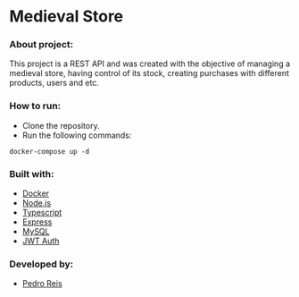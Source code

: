 # Medieval Store
### About project:
This project is a REST API and was created with the objective of managing a medieval store, having control of its stock, creating purchases with different products, users and etc.
### How to run:
- Clone the repository.
- Run the following commands:
```
docker-compose up -d
```
### Built with:
- [Docker](https://www.docker.com/)
- [Node.js](https://nodejs.org/en/)
- [Typescript](https://www.typescriptlang.org/)
- [Express](https://expressjs.com/pt-br/)
- [MySQL](https://www.mysql.com/)
- [JWT Auth](https://jwt.io/)
### Developed by:
- [Pedro Reis](https://www.linkedin.com/in/pedroreisalves/)
